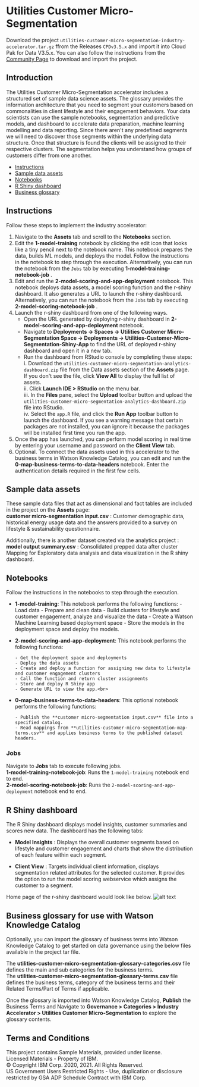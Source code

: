 # Utilities Customer Micro-Segmentation

Download the project `utilities-customer-micro-segmentation-industry-accelerator.tar.gz` ffrom the Releases `CPDv3.5.x` and import it into Cloud Pak for Data V3.5.x. You can also follow the instructions from the [Community Page](https://community.ibm.com/community/user/cloudpakfordata/viewdocument/utilities-customer-micro-segmentati) to download and import the project.

## Introduction
The Utilities Customer Micro-Segmentation accelerator includes a structured set of sample data science assets. The glossary provides the information architecture that you need to segment your customers based on commonalities in client lifestyle and their engagement behaviors. Your data scientists can use the sample notebooks, segmentation and predictive models, and dashboard to accelerate data preparation, machine learning modelling and data reporting. Since there aren't any predefined segments we will need to discover those segments within the underlying data structure. Once that structure is found the clients will be assigned to their respective clusters. The segmentation helps you understand how groups of customers differ from one another.




- [Instructions](#instructions)
- [Sample data assets](#data-assets)
- [Notebooks](#notebooks)
- [R Shiny dashboard](#dashboard)
- [Business glossary](#glossary)


<a id="instructions"></a>
## Instructions
Follow these steps to implement the industry accelerator:
1. Navigate to the **Assets** tab and scroll to the **Notebooks** section.
1. Edit the **1-model-training** notebook by clicking the edit icon that looks like a tiny pencil next to the notebook name. This notebook prepares the data, builds ML models, and deploys the model. Follow the instructions in the notebook to step through the execution.
Alternatively, you can run the notebook from the `Jobs` tab by executing **1-model-training-notebook-job** .
1. Edit and run the **2-model-scoring-and-app-deployment** notebook. This notebook deploys data assets, a model scoring function and the r-shiny dashboard. It also generates a URL to launch the r-shiny dashboard.
Alternatively, you can run the notebook from the `Jobs` tab by executing **2-model-scoring-notebook-job** .
1. Launch the r-shiny dashboard from one of the following ways.
    - Open the URL generated by deploying r-shiny dashboard in **2-model-scoring-and-app-deployment** notebook.
    - Navigate to **Deployments -> Spaces -> Utilities Customer Micro-Segmentation Space -> Deployments -> Utilities-Customer-Micro-Segmentation-Shiny-App** to find the URL of deployed r-shiny dashboard and open it in a new tab.
    - Run the dashboard from RStudio console by completing these steps: <br>
i. Download the `utilities-customer-micro-segmentation-analytics-dashboard.zip` file from the Data assets section of the **Assets** page. If you don't see the file, click **View All** to display the full list of assets.<br>
ii. Click **Launch IDE > RStudio** on the menu bar. <br>
iii. In the **Files** pane, select the **Upload** toolbar button and upload the `utilities-customer-micro-segmentation-analytics-dashboard.zip` file into RStudio.<br>
iv. Select the `app.R` file, and click the **Run App** toolbar button to launch the dashboard. If you see a warning message that certain packages are not installed, you can ignore it because the packages will be installed first time you run the app. <br>
1. Once the app has launched, you can perform model scoring in real time by entering your username and password on the **Client View** tab.
1. Optional. To connect the data assets used in this accelerator to the business terms in Watson Knowledge Catalog, you can edit and run the **0-map-business-terms-to-data-headers** notebook. Enter the authentication details required in the first few cells. 




<a id="data-assets"></a>
## Sample data assets
These sample data files that act as dimensional and fact tables are included in the project on the **Assets** page: <br>
**customer micro-segmentation input.csv** : Customer demographic data, historical energy usage data and the answers provided to a survey on lifestyle & sustainability questionnaire. 


Additionally, there is another dataset created via the analytics project :<br>
**model output summary.csv** : Consolidated prepped data after cluster Mapping for Exploratory data analysis and data visualization in the R shiny dashboard.<br>


<a id="notebooks"></a>
## Notebooks
Follow the instructions in the notebooks to step through the execution.
- **1-model-training**: This notebook performs the following functions: 
      -  Load data
      -  Prepare and clean data
      -  Build clusters for lifestyle and customer engagement, analyze and visualize the data
      -  Create a Watson Machine Learning based deployment space
      -  Store the models in the deployment space and deploy the models. <br>


- **2-model-scoring-and-app-deployment**: This notebook performs the following functions: 

      - Get the deployment space and deployments
      - Deploy the data assets
      - Create and deploy a function for assigning new data to lifestyle and customer engagement clusters
      - Call the function and return cluster assignments
      - Store and deploy R Shiny app
      - Generate URL to view the app.<br>


- **0-map-business-terms-to-data-headers**: This optional notebook performs the following functions: 

      - Publish the **customer micro-segmentation input.csv** file into a specified catalog. 
      - Read mappings from **utilities-customer-micro-segmentation-map-terms.csv** and applies business terms to the published dataset headers.


### Jobs
Navigate to **Jobs** tab to execute following jobs. <br>
**1-model-training-notebook-job**: Runs the `1-model-training` notebook end to end. <br>
**2-model-scoring-notebook-job**: Runs the `2-model-scoring-and-app-deployment` notebook end to end.


<a id="dashboard"></a>
## R Shiny dashboard
The R Shiny dashboard displays model insights, customer summaries and scores new data. The dashboard has the following tabs:
- **Model Insights** : Displays the overall customer segments based on lifestyle and customer engagement and charts that show the distribution of each feature within each segment.


- **Client View** : Targets individual client information, displays segmentation related attributes for the selected customer. It provides the option to run the model scoring webservice which assigns the customer to a segment.

Home page of the r-shiny dashboard would look like below.
![alt text](https://public.dhe.ibm.com/software/data/sw-library/cognos/mobile/C11/catalog/images/cp4d/utilitiesmicro-segmentation.PNG)

<a id="glossary"></a>
## Business glossary for use with Watson Knowledge Catalog
Optionally, you can import the glossary of business terms into Watson Knowledge Catalog to get started on data governance using the below files available in the project tar file. <br>


The **utilities-customer-micro-segmentation-glossary-categories.csv** file defines the main and sub categories for the business terms. <br>
The **utilities-customer-micro-segmentation-glossary-terms.csv** file defines the business terms, category of the business terms and their Related Terms/Part of Terms if applicable. <br>


Once the glossary is imported into Watson Knowledge Catalog, **Publish** the Business Terms and Navigate to **Governance > Categories > Industry Accelerator > Utilities Customer Micro-Segmentation** to explore the glossary contents. 




## Terms and Conditions
This project contains Sample Materials, provided under license. <br>
Licensed Materials - Property of IBM. <br>
© Copyright IBM Corp. 2020, 2021. All Rights Reserved. <br>
US Government Users Restricted Rights - Use, duplication or disclosure restricted by GSA ADP Schedule Contract with IBM Corp.<br><br/>
